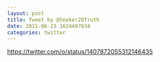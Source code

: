 ```yaml
--- 
layout: post 
title: Tweet by @Seeker20Truth 
date: 2021-06-23 1624497834 
categories: twitter 
--- 
```

https://twitter.com/o/status/1407872055312146435